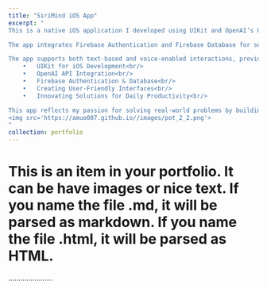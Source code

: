 ```yaml
---
title: "SiriMind iOS App"
excerpt: "
This is a native iOS application I developed using UIKit and OpenAI’s GPT-3.5 API during the early days of ChatGPT. At the time, OpenAI had not yet released their official app, and I wanted a solution that allowed for hands-free, multitasking-friendly interaction with ChatGPT.<br/>

The app integrates Firebase Authentication and Firebase Database for secure user management and data storage. This enables users to log in, manage their profiles, and store conversational data for personal analysis. By analyzing stored data, users can uncover patterns in their interactions, enhancing their productivity and self-awareness.<br/>

The app supports both text-based and voice-enabled interactions, providing a seamless and efficient way to communicate with AI without being tied to typing. This project showcases my expertise in:<br/>
	•	UIKit for iOS Development<br/>
	•	OpenAI API Integration<br/>
	•	Firebase Authentication & Database<br/>
	•	Creating User-Friendly Interfaces<br/>
	•	Innovating Solutions for Daily Productivity<br/>

This app reflects my passion for solving real-world problems by building intuitive, cutting-edge tools.<br/><img src='https://amuo007.github.io//images/pot_2_1.png'><br/>
<img src='https://amuo007.github.io//images/pot_2_2.png'>
"
collection: portfolio
---
```


# This is an item in your portfolio. It can be have images or nice text. If you name the file .md, it will be parsed as markdown. If you name the file .html, it will be parsed as HTML. 

......................
